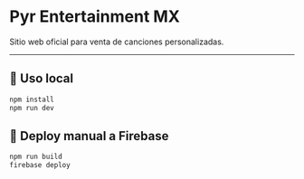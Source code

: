 # Pyr Entertainment MX

Sitio web oficial para venta de canciones personalizadas.

---

## 🚀 Uso local
```bash
npm install
npm run dev
```

## 🚀 Deploy manual a Firebase
```bash
npm run build
firebase deploy
```